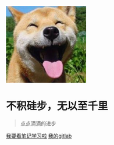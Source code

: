 <img src="_media/jk.jpeg" alt="logo"  />

# 不积硅步，无以至千里

> 点点滴滴的进步

[我要看笔记学习啦](README.md)
[我的gitlab](https://github.com/xatulc/xatulc-JDI)

